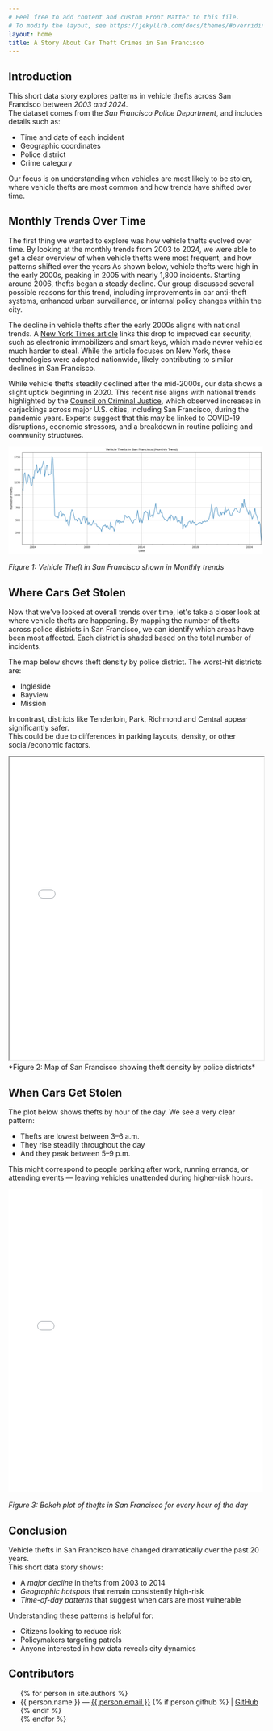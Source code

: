```yaml
---
# Feel free to add content and custom Front Matter to this file.
# To modify the layout, see https://jekyllrb.com/docs/themes/#overriding-theme-defaults
layout: home
title: A Story About Car Theft Crimes in San Francisco
--- 
```


## Introduction

This short data story explores patterns in vehicle thefts across San Francisco between *2003 and 2024*.  
The dataset comes from the *San Francisco Police Department*, and includes details such as:

- Time and date of each incident  
- Geographic coordinates  
- Police district  
- Crime category

Our focus is on understanding when vehicles are most likely to be stolen, where vehicle thefts are most common and how trends have shifted over time.

##  Monthly Trends Over Time

The first thing we wanted to explore was how vehicle thefts evolved over time. By looking at the monthly trends from 2003 to 2024, we were able to get a clear overview of when vehicle thefts were most frequent, and how patterns shifted over the years
As shown below, vehicle thefts were high in the early 2000s, peaking in 2005 with nearly 1,800 incidents.
Starting around 2006, thefts began a steady decline. Our group discussed several possible reasons for this trend, including improvements in car anti-theft systems, enhanced urban surveillance, or internal policy changes within the city.

The decline in vehicle thefts after the early 2000s aligns with national trends. A [New York Times article](https://www.nytimes.com/2014/08/12/upshot/heres-why-stealing-cars-went-out-of-fashion.html) links this drop to improved car security, such as electronic immobilizers and smart keys, which made newer vehicles much harder to steal. While the article focuses on New York, these technologies were adopted nationwide, likely contributing to similar declines in San Francisco.

While vehicle thefts steadily declined after the mid-2000s, our data shows a slight uptick beginning in 2020. This recent rise aligns with national trends highlighted by the [Council on Criminal Justice](https://counciloncj.org/trends-in-carjacking-what-you-need-to-know/), which observed increases in carjackings across major U.S. cities, including San Francisco, during the pandemic years. Experts suggest that this may be linked to COVID-19 disruptions, economic stressors, and a breakdown in routine policing and community structures.




![Time series chart](/assets/output.png)

*Figure 1: Vehicle Theft in San Francisco shown in Monthly trends*

## Where Cars Get Stolen
Now that we've looked at overall trends over time, let's take a closer look at where vehicle thefts are happening. By mapping the number of thefts across police districts in San Francisco, we can identify which areas have been most affected. Each district is shaded based on the total number of incidents.

The map below shows theft density by police district. The worst-hit districts are:

- Ingleside  
- Bayview
- Mission

In contrast, districts like Tenderloin, Park, Richmond and Central appear significantly safer.  
This could be due to differences in parking layouts, density, or other social/economic factors. 


<iframe src="assets/vehicle_thefts_map.html" width="100%" height="600px"></iframe>
*Figure 2: Map of San Francisco showing theft density by police districts*

##  When Cars Get Stolen



The plot below shows thefts by hour of the day. We see a very clear pattern:

- Thefts are lowest between 3–6 a.m.
- They rise steadily throughout the day
- And they peak between 5–9 p.m.

This might correspond to people parking after work, running errands, or attending events — leaving vehicles unattended during higher-risk hours.


<iframe src="assets/boke_plot.html" width="100%" height="600px" frameborder="0"></iframe>

*Figure 3: Bokeh plot of thefts in San Francisco for every hour of the day*

##  Conclusion

Vehicle thefts in San Francisco have changed dramatically over the past 20 years.  
This short data story shows:

-  A *major decline* in thefts from 2003 to 2014  
-  *Geographic hotspots* that remain consistently high-risk  
-  *Time-of-day patterns* that suggest when cars are most vulnerable

Understanding these patterns is helpful for:

- Citizens looking to reduce risk  
- Policymakers targeting patrols  
- Anyone interested in how data reveals city dynamics

## Contributors

<ul>
  {% for person in site.authors %}
    <li>
      {{ person.name }} —
      <a href="mailto:{{ person.email }}">{{ person.email }}</a>
      {% if person.github %}
        | <a href="https://github.com/{{ person.github }}">GitHub</a>
      {% endif %}
    </li>
  {% endfor %}
</ul>